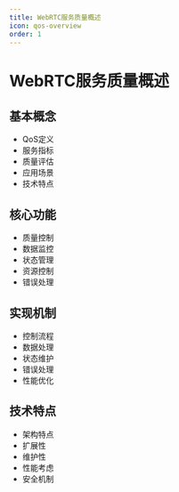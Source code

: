 ```yaml
---
title: WebRTC服务质量概述
icon: qos-overview
order: 1
---
```


# WebRTC服务质量概述

## 基本概念
- QoS定义
- 服务指标
- 质量评估
- 应用场景
- 技术特点

## 核心功能
- 质量控制
- 数据监控
- 状态管理
- 资源控制
- 错误处理

## 实现机制
- 控制流程
- 数据处理
- 状态维护
- 错误处理
- 性能优化

## 技术特点
- 架构特点
- 扩展性
- 维护性
- 性能考虑
- 安全机制
